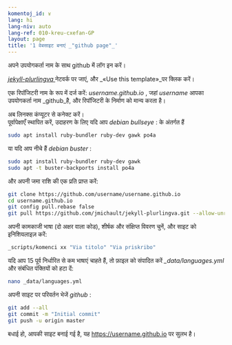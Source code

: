```yaml
---
komentoj_id: ४
lang: hi
lang-niv: auto
lang-ref: 010-kreu-cxefan-GP
layout: page
title: '1 वेबसाइट बनाएं _"github page"_'
---
```


अपने उपयोगकर्ता नाम के साथ github में लॉग इन करें।  

 [ _jekyll-plurlingva_ ](https://github.com/jmichault/jekyll-plurlingva)नेटवर्क पर जाएं, और _«Use this template»_पर क्लिक करें।

एक रिपॉजिटरी नाम के रूप में दर्ज करें: _username.github.io_ , जहां _username_ आपका उपयोगकर्ता नाम _github_है, और रिपॉजिटरी के निर्माण को मान्य करता है।

अब लिनक्स कंप्यूटर से कनेक्ट करें।   
पूर्वापेक्षाएँ स्थापित करें, उदाहरण के लिए यदि आप   _debian bullseye_ :  के अंतर्गत हैं 
```bash
sudo apt install ruby-bundler ruby-dev gawk po4a
```

या यदि आप नीचे हैं   _debian buster_ :  
```bash
sudo apt install ruby-bundler ruby-dev gawk
sudo apt -t buster-backports install po4a
```

और अपनी जमा राशि की एक प्रति प्राप्त करें:
```bash
git clone https://github.com/username/username.github.io
cd username.github.io
git config pull.rebase false
git pull https://github.com/jmichault/jekyll-plurlingva.git --allow-unrelated-histories
```

अपनी कामकाजी भाषा (दो अक्षर वाला कोड), शीर्षक और संक्षिप्त विवरण चुनें, और साइट को इनिशियलाइज़ करें:
```bash
_scripts/komenci xx "Via titolo" "Via priskribo"
```

यदि आप 15 पूर्व निर्धारित से कम भाषाएं चाहते हैं, तो फ़ाइल को संपादित करें _\_data/languages.yml_ और संबंधित पंक्तियों को हटा दें:
```bash
nano _data/languages.yml
```

अपनी साइट पर परिवर्तन भेजें _github_ :
```bash
git add --all
git commit -m "Initial commit"
git push -u origin master
```

बधाई हो, आपकी साइट बनाई गई है, यह https://username.github.io पर सुलभ है।

